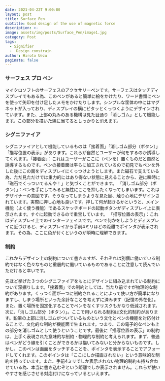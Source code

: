 ```yaml
---
date: 2021-04-22T 9:00:00
layout: post
title: Surface Pen
subtitle: Good design of the use of magnetic force
description: >-
image: assets/img/posts/Surface_Pen/image1.jpg
category: Post
tags: 
  - Signifier
  -  Design constrain
author: Hiroto Uezu
paginate: false
---
```


### サーフェス プロ ペン
マイクロソフトのサーフェスのアクセサリーペンです。サーフェスはタッチディスプレイでもある為、このペンがあると簡単に絵をかけたり、ワード書類にペンを使って矢印を付け足したメモをかけたりします。シンプルな筐体の中にはマグネットが入っており、ディスプレイの横にピタッとくっつくようにデザインされています。また、上部の丸みのある機構は見た目通り「消しゴム」として機能します。この部分を描いた線に当てるとしっかりと消えます。

### シグニファイア
シグニファイアとして機能しているものは「接着面」「消しゴム部分（ボタン）」「描写位置の表示」があります。これらが自然とユーザーが何をするのか誘導してくれます。「接着面」：これはユーザーがここに（ペンを）置くものだと自然と誘導するものです。ペンの接着面は平らに加工されているので初見でもペンを外した後にこの面をディスプレイにくっつけようとします。また磁石で支えている為、ただ見ただけでは重力的にはあり得ない状態に見えることから、逆に瞬時に「磁石でくっついてるんや！」と気づくことができます。
「消しゴム部分（ボタン）」：ペンを手にしてみると無性にここを押したくなってしまいます。これはデザイナーの意図です。そうなってしまうような見た目、触り心地にデザインされています。実際に押し心地も良いです。押して何が起きるかというと、メイン機能（よく使う機能）であるスケッチボードの起動ボタンがディスプレイ上に表示されます。すぐに起動できるので重宝しています。
「描写位置の表示」：これはディスプレイ上でのインターフェイスです。ペンで何かをしようとディスプレイに近づけると、ディスプレイから手前4ミリほどの距離でポインタが表示されます。その為、ここに色が付くというのが瞬時に理解できます。

### 制約
これからデザイン上の制約について書きますが、それぞれは別個に働いている制約ではなく色々なものと重層的に働いているものであることに注意して読んでいただけると幸いです。

先ほど挙げた３つのシグニファイアをもとにデザインに組み込まれている制約について深掘りします。「接着面」での制約としては、当たり前ですが物理的な制約があります。くっつく面が一つに制約されることによって使い方が簡単になりますし、しまう場所といった余計なことを考えずに済みます（記憶の外在化）。また、置く場所を固定化することでペンをなくすリスクもかなり低減されます。次に、「消しゴム部分（ボタン）」。ここで用いられる制約は文化的制約があります。鉛筆の上部に消しゴムがついているものという文化とペンの機能を対応付けることで、文化的な制約が機能面で生まれます。つまり、この電子的なペンも上の部分を消しゴムとして使うということです。最後に「描写位置の表示」の制約は、上手く表現された意味的な制約・物理的な制約と考えられます。まず、普通はペンがどう線を引くことができるかは描いてみないと分からないものです。しかし、このペンは画面をタッチすることを、ポインタを表示することでアフォードしてくれます。このポインタは「ここにしか描画されない」という意味的な制約を持っています。また、手前4ミリでしか表示されない物理的制約も持ち合わせている為、本当に書き込むぞという距離でしか表示されません。これらが使いやすさを感じさせる対応付けになっているといえます。
